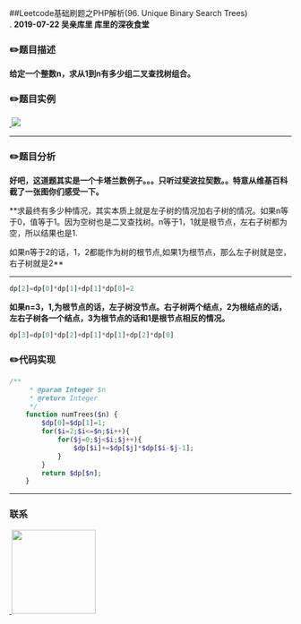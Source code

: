 
##Leetcode基础刷题之PHP解析(96. Unique Binary Search Trees)
<br>.
**2019-07-22 吴亲库里 库里的深夜食堂**

### :pencil2:题目描述

**给定一个整数n，求从1到n有多少组二叉查找树组合。**

### :pencil2:题目实例
<a href="https://github.com/wuqinqiang/">
​    <img src="https://github.com/wuqinqiang/Lettcode-php/blob/master/images/96.png">
</a> 

****

### :pencil2:题目分析
**好吧，这道题其实是一个卡塔兰数例子。。。只听过斐波拉契数。。特意从维基百科截了一张图你们感受一下。**

**求最终有多少种情况，其实本质上就是左子树的情况加右子树的情况。如果n等于0，值等于1。因为空树也是二叉查找树。n等于1，1就是根节点，左右子树都为空，所以结果也是1.
  
  如果n等于2的话，1，2都能作为树的根节点,如果1为根节点，那么左子树就是空，右子树就是2**
****

```php
dp[2]=dp[0]*dp[1]+dp[1]*dp[0]=2
```
**如果n=3，1,为根节点的话，左子树没节点。右子树两个结点，2为根结点的话，左右子树各一个结点，3为根节点的话和1是根节点相反的情况。**
```php
dp[3]=dp[0]*dp[2]+dp[1]*dp[1]+dp[2]*dp[0]
```

### :pencil2:代码实现

```php
/**
     * @param Integer $n
     * @return Integer
     */
    function numTrees($n) {
        $dp[0]=$dp[1]=1;
        for($i=2;$i<=$n;$i++){
            for($j=0;$j<$i;$j++){
                $dp[$i]+=$dp[$j]*$dp[$i-$j-1];
            }
        }
        return $dp[$n];
    }
```

  ****
  
### 联系

<a href="https://github.com/wuqinqiang/">
​    <img src="https://github.com/wuqinqiang/Lettcode-php/blob/master/qrcode_for_gh_c194f9d4cdb1_430.jpg" width="150px" height="150px">
</a> 